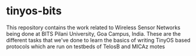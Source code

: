 tinyos-bits
===========
This repository contains the work related to Wireless Sensor Networks being done at BITS Pilani University, Goa Campus, India.
These are the different tasks that we've done to learn the basics of writing TinyOS based protocols which are run on testbeds of 
TelosB and MICAz motes
